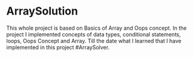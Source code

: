 # ArraySolution
This whole project is based on Basics of Array and Oops concept.  In the project I implemented concepts of data types, conditional statements, loops, Oops Concept and Array. Till the date what I learned that I have implemented in this project #ArraySolver.
